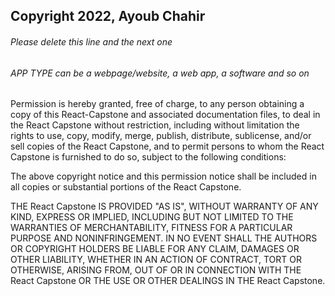 ## Copyright 2022, Ayoub Chahir

###### Please delete this line and the next one
###### APP TYPE can be a webpage/website, a web app, a software and so on

Permission is hereby granted, free of charge, to any person obtaining a copy of this React-Capstone and associated documentation files, to deal in the React Capstone without restriction, including without limitation the rights to use, copy, modify, merge, publish, distribute, sublicense, and/or sell copies of the React Capstone, and to permit persons to whom the React Capstone is furnished to do so, subject to the following conditions:

The above copyright notice and this permission notice shall be included in all copies or substantial portions of the React Capstone.

THE React Capstone IS PROVIDED "AS IS", WITHOUT WARRANTY OF ANY KIND, EXPRESS OR IMPLIED, INCLUDING BUT NOT LIMITED TO THE WARRANTIES OF MERCHANTABILITY, FITNESS FOR A PARTICULAR PURPOSE AND NONINFRINGEMENT. IN NO EVENT SHALL THE AUTHORS OR COPYRIGHT HOLDERS BE LIABLE FOR ANY CLAIM, DAMAGES OR OTHER LIABILITY, WHETHER IN AN ACTION OF CONTRACT, TORT OR OTHERWISE, ARISING FROM, OUT OF OR IN CONNECTION WITH THE React Capstone OR THE USE OR OTHER DEALINGS IN THE React Capstone.
